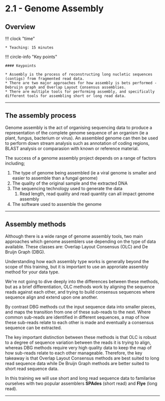 # 2.1 - Genome Assembly 

## Overview

!!! clock "time"

    * Teaching: 15 minutes
    
!!! circle-info "Key points"
   
    #### Keypoints
    
    * Assembly is the process of reconstructing long nucletic sequences (contigs) from fragmented read data.
    * There are two major approaches for how assembly is bets performed - Debruijn graph and Overlap Layout Consensus assemblies.
    * There are multiple tools for performing assembly, and specifically different tools for assembling short or long read data.

---

## The assembly process

Genome assembly is the act of organising sequencing data to produce a representation of the complete genome sequence of an organism (ie a plant, fungus, bacterium or virus). 
An assembled genome can then be used to perform down stream analysis such as annotation of coding regions, BLAST analysis or comparasion with known or reference material. 

The success of a genome assembly project depends on a range of factors including;

1. The type of genome being assembled (ie a viral genome is smaller and easier to assemble than a fungal genome) 
1. The quality of the original sample and the extracted DNA 
1. The sequencing technology used to generate the data
   1. Read length, read quality and read quantity can all impact genome assembly
1. The software used to assemble the genome 

---

## Assembly methods 

Although there is a wide range of genome assembly tools, two main approaches which genome assemblers use depending on the type of data available. These classes are: Overlap Layout Consensus (OLC) and De Bruijn Graph (DBG).   

Understanding how each assembly type works is generally beyond the scope of this training, but it is important to use an approriate assembly method for your data type. 

We're not going to dive deeply into the differences between these methods, but as a brief differentiation, OLC methods work by aligning the sequence reads against each other, and trying to build consensus sequences where sequence align and extend upon one another.

By contrast DBG methods cut the input sequence data into smaller pieces, and maps the transition from one of these sub-reads to the next. Where common sub-reads are identified in different sequences, a map of how these sub-reads relate to each other is made and eventually a consensus sequence can be extracted.

The key important distinction between these methods is that OLC is robust to a degree of sequence variation between the reads it is trying to align, whereas DBG methods require very high quality data to keep the map of how sub-reads relate to each other manageable. Therefore, the key takeaway is that Overlap Layout Consensus methods are best suited to long read sequence data while De Bruijn Graph methods are better suited to short read sequence data. 

In this training we will use short and long read sequence data to familarise ourselves with two popular assemblers **SPAdes** (short read) and **Flye** (long read).

---
